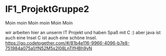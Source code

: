 # IF1_ProjektGruppe2
Moin moin
Moin moin
Moin Moin

wir arbeiten hier an unserm IT Projekt und haben Spaß mit C :)
aber java ist auch eine Insel
C ist auch eine schöne Insel.
https://go.codetogether.com/#/81b4e116-9966-4096-b7e8-751984a075a1/fN52M5s2l08LnTlfHBh9yN
